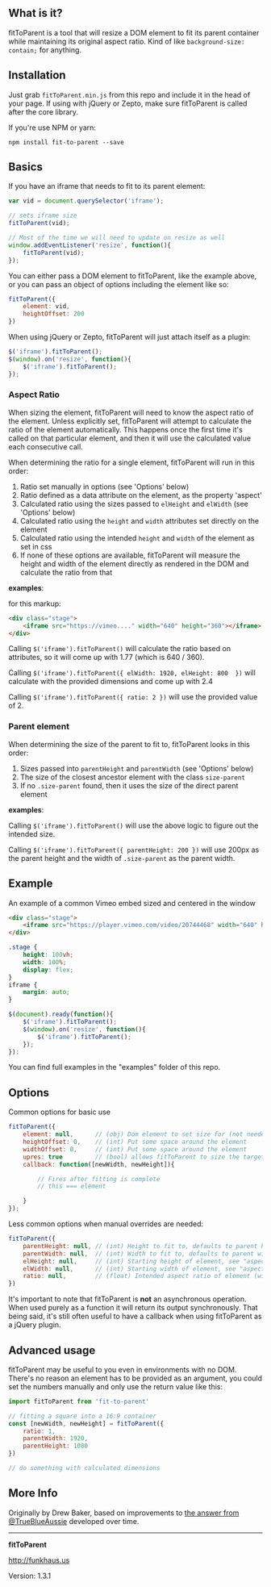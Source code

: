 ## What is it?

fitToParent is a tool that will resize a DOM element to fit its parent container while maintaining its original aspect ratio. Kind of like `background-size: contain;` for anything.

## Installation

Just grab `fitToParent.min.js` from this repo and include it in the head of your page. If using with jQuery or Zepto, make sure fitToParent is called after the core library.

If you're use NPM or yarn:
```
npm install fit-to-parent --save
```

## Basics

If you have an iframe that needs to fit to its parent element:

```js
var vid = document.querySelector('iframe');

// sets iframe size
fitToParent(vid);

// Most of the time we will need to update on resize as well
window.addEventListener('resize', function(){
    fitToParent(vid);
});
```

You can either pass a DOM element to fitToParent, like the example above, or you can pass an object of options including the element like so:
```js
fitToParent({
    element: vid,
    heightOffset: 200
})
```

When using jQuery or Zepto, fitToParent will just attach itself as a plugin:

```js
$('iframe').fitToParent();
$(window).on('resize', function(){
    $('iframe').fitToParent();
});
```

### Aspect Ratio

When sizing the element, fitToParent will need to know the aspect ratio of the element. Unless explicitly set, fitToParent will attempt to calculate the ratio of the element automatically. This happens once the first time it's called on that particular element, and then it will use the calculated value each consecutive call.

When determining the ratio for a single element, fitToParent will run in this order:

1. Ratio set manually in options (see 'Options' below)
1. Ratio defined as a data attribute on the element, as the property 'aspect'
1. Calculated ratio using the sizes passed to `elHeight` and `elWidth` (see 'Options' below)
1. Calculated ratio using the `height` and `width` attributes set directly on the element
1. Calculated ratio using the intended `height` and `width` of the element as set in css
1. If none of these options are available, fitToParent will measure the height and width of the element directly as rendered in the DOM and calculate the ratio from that

__examples__:

for this markup:
```html
<div class="stage">
    <iframe src="https://vimeo...." width="640" height="360"></iframe>
</div>
```

Calling `$('iframe').fitToParent()` will calculate the ratio based on attributes, so it will come up with 1.77 (which is 640 / 360).

Calling `$('iframe').fitToParent({ elWidth: 1920, elHeight: 800  })` will calculate with the provided dimensions and come up with 2.4

Calling `$('iframe').fitToParent({ ratio: 2 })` will use the provided value of 2.

### Parent element

When determining the size of the parent to fit to, fitToParent looks in this order:

1. Sizes passed into `parentHeight` and `parentWidth` (see 'Options' below)
1. The size of the closest ancestor element with the class `size-parent`
1. If no `.size-parent` found, then it uses the size of the direct parent element

__examples__:

Calling `$('iframe').fitToParent()` will use the above logic to figure out the intended size.

Calling `$('iframe').fitToParent({ parentHeight: 200 })` will use 200px as the parent height and the width of `.size-parent` as the parent width.

## Example
An example of a common Vimeo embed sized and centered in the window

```html
<div class="stage">
    <iframe src="https://player.vimeo.com/video/20744468" width="640" height="360"></iframe>
</div>
```

```css
.stage {
    height: 100vh;
    width: 100%;
    display: flex;
}
iframe {
    margin: auto;
}
```

```js
$(document).ready(function(){
    $('iframe').fitToParent();
    $(window).on('resize', function(){
        $('iframe').fitToParent();
    });
}):  
```

You can find full examples in the "examples" folder of this repo.

## Options

Common options for basic use
```js
fitToParent({
    element: null,      // (obj) Dom element to set size for (not needed with jQuery or Zepto)
    heightOffset: 0,    // (int) Put some space around the element
    widthOffset: 0,     // (int) Put some space around the element
    upres: true         // (bool) allows fitToParent to size the target element above initial size
    callback: function([newWidth, newHeight]){

        // Fires after fitting is complete
        // this === element

    }
});
```

Less common options when manual overrides are needed:
```js
fitToParent({
    parentHeight: null, // (int) Height to fit to, defaults to parent height
    parentWidth: null,  // (int) Width to fit to, defaults to parent width
    elHeight: null,     // (int) Starting height of element, see "aspect Ratio" above for default value
    elWidth: null,      // (int) Starting width of element, see "aspect Ratio" above for default value
    ratio: null,        // (float) Intended aspect ratio of element (width/height). Uses info from DOM by default
})
```

It's important to note that fitToParent is **not** an asynchronous operation. When used purely as a function it will return its output synchronously. That being said, it's still often useful to have a callback when using fitToParent as a jQuery plugin.

## Advanced usage

fitToParent may be useful to you even in environments with no DOM. There's no reason an element has to be provided as an argument, you could set the numbers manually and only use the return value like this:

```js
import fitToParent from 'fit-to-parent'

// fitting a square into a 16:9 container
const [newWidth, newHeight] = fitToParent({
    ratio: 1,
    parentWidth: 1920,
    parentHeight: 1080
})

// do something with calculated dimensions

```

## More Info
Originally by Drew Baker, based on improvements to [the answer from @TrueBlueAussie](http://stackoverflow.com/questions/18838963/proportionally-scale-iframe-to-fit-in-a-div-using-jquery) developed over time.

--------

__fitToParent__

http://funkhaus.us

Version: 1.3.1
